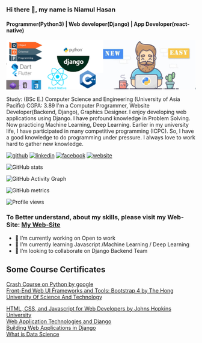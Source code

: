 ### Hi there 👋, my name is Niamul Hasan
#### Programmer(Python3) | Web developer(Django) | App Developer(react-native)
![Programmer(Python3) | Web developer(Django) | App Developer(react-native)](https://raw.githubusercontent.com/niamul64/niamul64/main/Capture.JPG)

Study: (BSc E.) Computer Science and Engineering (University of Asia Pacific)
CGPA: 3.89
I'm a Computer Programmer, Website Developer(Backend, Django), Graphics Designer. I enjoy developing web applications using Django. I have profound knowledge in Problem Solving. Now practicing Machine Learning, Deep Learning. Earlier in my university life, I have participated in many competitive programming (ICPC). So, I have a good knowledge to do programming under pressure.
I always love to work hard to gather new knowledge.



[<img src='https://cdn.jsdelivr.net/npm/simple-icons@3.0.1/icons/github.svg' alt='github' height='40'>](https://github.com/niamul64)  [<img src='https://cdn.jsdelivr.net/npm/simple-icons@3.0.1/icons/linkedin.svg' alt='linkedin' height='40'>](https://www.linkedin.com/in/in/niamul-hasan-b74489118//)  [<img src='https://cdn.jsdelivr.net/npm/simple-icons@3.0.1/icons/facebook.svg' alt='facebook' height='40'>](https://www.facebook.com/https://www.facebook.com/mn.hr.37/)  [<img src='https://cdn.jsdelivr.net/npm/simple-icons@3.0.1/icons/icloud.svg' alt='website' height='40'>](https://niamul64.github.io/)  

![GitHub stats](https://github-readme-stats.vercel.app/api?username=niamul64&show_icons=true)  

![GitHub Activity Graph](https://activity-graph.herokuapp.com/graph?username=niamul64)  

![GitHub metrics](https://metrics.lecoq.io/niamul64)  

![Profile views](https://gpvc.arturio.dev/niamul64)  

### To Better understand, about my skills, please visit my Web-Site: [My Web-Site](https://niamul64.github.io/)



- 🔭 I’m currently working on Open to work 
- 🌱 I’m currently learning Javascript /Machine Learning / Deep Learning 
- 👯 I’m looking to collaborate on Django Backend Team 

## Some Course Certificates
[Crash Course on Python by google](https://www.coursera.org/account/accomplishments/certificate/F53L2Z9AGZKZ)
<br>
[Front-End Web UI Frameworks and Tools: Bootstrap 4 by The Hong University Of Science And Technology](https://www.coursera.org/account/accomplishments/certificate/YHW6MME3UEZ3)
<br>

[HTML, CSS, and Javascript for Web Developers by Johns Hopkins University](https://www.coursera.org/account/accomplishments/certificate/F3QEHCSR7AXD)
<br>
[Web Application Technologies and Django](https://www.coursera.org/account/accomplishments/certificate/BQ3T4Z63V2WT)
 <br>
[Building Web Applications in Django](https://www.coursera.org/account/accomplishments/certificate/WYPKV6NEA5UM)
 <br>
[What is Data Science](https://www.coursera.org/account/accomplishments/certificate/H8JFGFKJB2HX)

